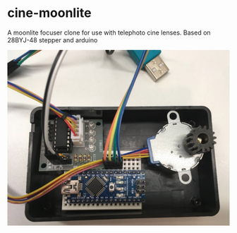# cine-moonlite

A moonlite focuser clone for use with telephoto cine lenses. Based on 28BYJ-48 stepper and arduino

![parts](/resources/parts.png)
